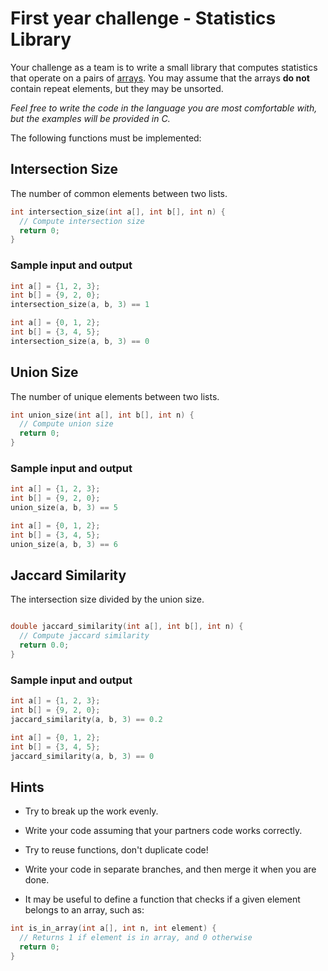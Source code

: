 # First year challenge - Statistics Library

Your challenge as a team is to write a small library that computes statistics
that operate on a pairs of [arrays](http://www.tutorialspoint.com/cprogramming/c_arrays.htm).  You may assume that the arrays **do not** contain repeat elements,
but they may be unsorted.

*Feel free to write the code in the language you are most comfortable with, but
the examples will be provided in C.*

The following functions must be implemented:

## Intersection Size

The number of common elements between two lists.

```c
int intersection_size(int a[], int b[], int n) {
  // Compute intersection size
  return 0;
}
```

### Sample input and output

```c
int a[] = {1, 2, 3};
int b[] = {9, 2, 0};
intersection_size(a, b, 3) == 1

int a[] = {0, 1, 2};
int b[] = {3, 4, 5};
intersection_size(a, b, 3) == 0
```

## Union Size

The number of unique elements between two lists.

```c
int union_size(int a[], int b[], int n) {
  // Compute union size
  return 0;
}
```

### Sample input and output

```c
int a[] = {1, 2, 3};
int b[] = {9, 2, 0};
union_size(a, b, 3) == 5

int a[] = {0, 1, 2};
int b[] = {3, 4, 5};
union_size(a, b, 3) == 6
```

## Jaccard Similarity

The intersection size divided by the union size.

```c

double jaccard_similarity(int a[], int b[], int n) {
  // Compute jaccard similarity
  return 0.0;
}
```

### Sample input and output

```c
int a[] = {1, 2, 3};
int b[] = {9, 2, 0};
jaccard_similarity(a, b, 3) == 0.2

int a[] = {0, 1, 2};
int b[] = {3, 4, 5};
jaccard_similarity(a, b, 3) == 0
```

## Hints

* Try to break up the work evenly.

* Write your code assuming that your partners code works correctly.

* Try to reuse functions, don't duplicate code!

* Write your code in separate branches, and then merge it when you are done.

* It may be useful to define a function that checks if a given element
belongs to an array, such as:

```c
int is_in_array(int a[], int n, int element) {
  // Returns 1 if element is in array, and 0 otherwise
  return 0;
}
```

